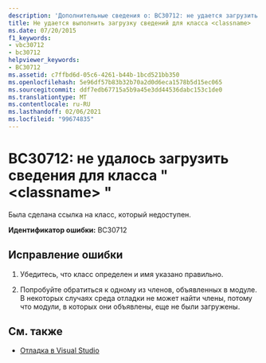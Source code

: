 ```yaml
---
description: 'Дополнительные сведения о: BC30712: не удается загрузить сведения для класса "<classname>'
title: Не удается выполнить загрузку сведений для класса <classname>
ms.date: 07/20/2015
f1_keywords:
- vbc30712
- bc30712
helpviewer_keywords:
- BC30712
ms.assetid: c7ffbd6d-05c6-4261-b44b-1bcd521bb350
ms.openlocfilehash: 5e96df57b83b32b70a2d0d6eca1578b5d15ec065
ms.sourcegitcommit: ddf7edb67715a5b9a45e3dd44536dabc153c1de0
ms.translationtype: MT
ms.contentlocale: ru-RU
ms.lasthandoff: 02/06/2021
ms.locfileid: "99674835"
---
```

# <a name="bc30712-unable-to-load-information-for-class-classname"></a>BC30712: не удалось загрузить сведения для класса " \<classname> "

Была сделана ссылка на класс, который недоступен.

 **Идентификатор ошибки:** BC30712

## <a name="to-correct-this-error"></a>Исправление ошибки

1. Убедитесь, что класс определен и имя указано правильно.

2. Попробуйте обратиться к одному из членов, объявленных в модуле. В некоторых случаях среда отладки не может найти члены, потому что модули, в которых они объявлены, еще не были загружены.

## <a name="see-also"></a>См. также

- [Отладка в Visual Studio](/visualstudio/debugger/debugger-feature-tour)
